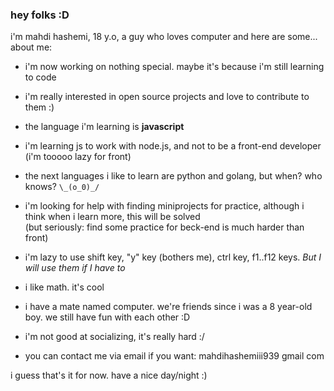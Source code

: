 ### hey folks :D

i'm mahdi hashemi, 18 y.o, a guy who loves computer and here are some... about me:

- i'm now working on nothing special. maybe it's because i'm still learning to code

- i'm really interested in open source projects and love to contribute to them :)

- the language i'm learning is **javascript**

- i'm learning js to work with node.js, and not to be a front-end developer (i'm tooooo lazy for front)

- the next languages i like to learn are python and golang, but when? who knows? `\_(o_0)_/`

- i'm looking for help with finding miniprojects for practice, although i think when i learn more, this will be solved  
(but seriously: find some practice for beck-end is much harder than front)

- i'm lazy to use shift key, "y" key (bothers me), ctrl key, f1..f12 keys. *But I will use them if I have to*

- i like math. it's cool

- i have a mate named computer. we're friends since i was a 8 year-old boy. we still have fun with each other :D

- i'm not good at socializing, it's really hard :/

- you can contact me via email if you want: mahdihashemiii939 gmail com

i guess that's it for now. have a nice day/night :)
